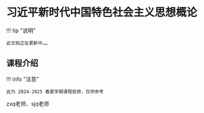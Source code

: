 # 习近平新时代中国特色社会主义思想概论

!!! tip "说明"

    此文档正在更新中……

## 课程介绍

!!! info "注意"

    此为 2024-2025 春夏学期课程安排，仅供参考

zxq老师、sjq老师